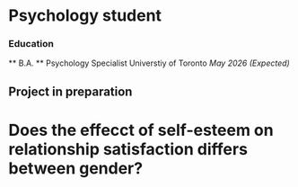 # Psychology student

### Education
** B.A. ** Psychology Specialist
Universtiy of Toronto *May 2026 (Expected)*

## Project in preparation 
# Does the effecct of self-esteem on relationship satisfaction differs between gender?
